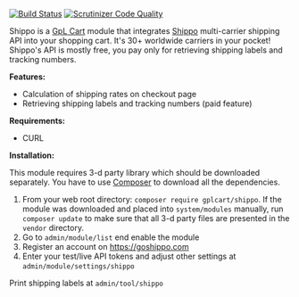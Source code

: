 [![Build Status](https://scrutinizer-ci.com/g/gplcart/shippo/badges/build.png?b=master)](https://scrutinizer-ci.com/g/gplcart/shippo/build-status/master) [![Scrutinizer Code Quality](https://scrutinizer-ci.com/g/gplcart/shippo/badges/quality-score.png?b=master)](https://scrutinizer-ci.com/g/gplcart/shippo/?branch=master)

Shippo is a [GpL Cart](https://github.com/gplcart/gplcart) module that integrates [Shippo](https://goshippo.com) multi-carrier shipping API into your shopping cart. It's 30+ worldwide carriers in your pocket!
Shippo's API is mostly free, you pay only for retrieving shipping labels and tracking numbers.

**Features:**

- Calculation of shipping rates on checkout page
- Retrieving shipping labels and tracking numbers (paid feature)

**Requirements:**

- CURL

**Installation:**

This module requires 3-d party library which should be downloaded separately. You have to use [Composer](https://getcomposer.org) to download all the dependencies.

1. From your web root directory: `composer require gplcart/shippo`. If the module was downloaded and placed into `system/modules` manually, run `composer update` to make sure that all 3-d party files are presented in the `vendor` directory.
2. Go to `admin/module/list` end enable the module
3. Register an account on https://goshippo.com
3. Enter your test/live API tokens and adjust other settings at `admin/module/settings/shippo`

Print shipping labels at `admin/tool/shippo`

